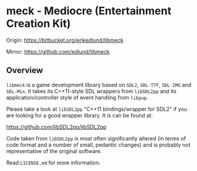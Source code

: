 
# meck - Mediocre (Entertainment Creation Kit)

Origin: https://bitbucket.org/erikedlund/libmeck

Mirror: https://github.com/edlund/libmeck

## Overview

`libmeck` is a game development library based on `SDL2`, `SDL-TTF`,
`SDL-IMG` and `SDL-Mix`. It takes its C++11-style SDL wrappers from
`libSDL2pp` and its application/controller style of event handling
from `libpup`.

Please take a look at `libSDL2pp` "C++11 bindings/wrapper for SDL2"
if you are looking for a good wrapper library. It is can be found at:

https://github.com/libSDL2pp/libSDL2pp

Code taken from `libSDL2pp` is most often significantly altered (in terms
of code format and a number of small, pedantic changes) and is probably
not representative of the original software.

Read `LICENSE.md` for more information.

